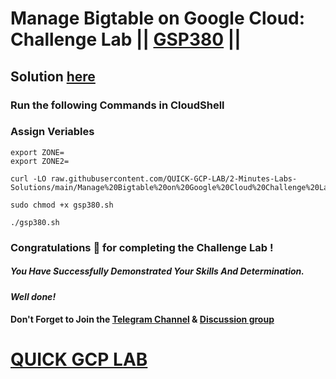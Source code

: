 # Manage Bigtable on Google Cloud: Challenge Lab || [GSP380](https://www.cloudskillsboost.google/focuses/62217?parent=catalog) ||

## Solution [here]()

### Run the following Commands in CloudShell

### Assign Veriables
```
export ZONE=
export ZONE2=
```
```
curl -LO raw.githubusercontent.com/QUICK-GCP-LAB/2-Minutes-Labs-Solutions/main/Manage%20Bigtable%20on%20Google%20Cloud%20Challenge%20Lab/gsp380.sh

sudo chmod +x gsp380.sh

./gsp380.sh
```

### Congratulations 🎉 for completing the Challenge Lab !

##### *You Have Successfully Demonstrated Your Skills And Determination.*

#### *Well done!*

#### Don't Forget to Join the [Telegram Channel](https://t.me/quickgcplab) & [Discussion group](https://t.me/quickgcplabchats)

# [QUICK GCP LAB](https://www.youtube.com/@quickgcplab)